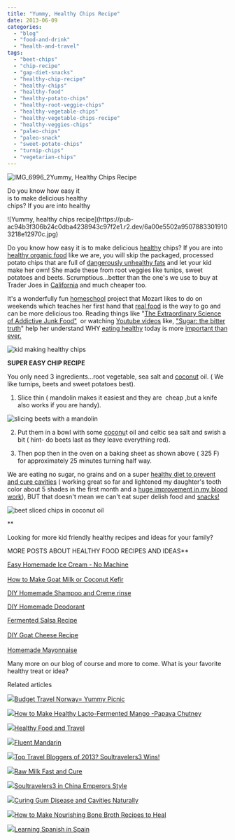 ```yaml
---
title: "Yummy, Healthy Chips Recipe"
date: 2013-06-09
categories: 
  - "blog"
  - "food-and-drink"
  - "health-and-travel"
tags: 
  - "beet-chips"
  - "chip-recipe"
  - "gap-diet-snacks"
  - "healthy-chip-recipe"
  - "healthy-chips"
  - "healthy-food"
  - "healthy-potato-chips"
  - "healthy-root-veggie-chips"
  - "healthy-vegetable-chips"
  - "healthy-vegetable-chips-recipe"
  - "healthy-veggies-chips"
  - "paleo-chips"
  - "paleo-snack"
  - "sweet-potato-chips"
  - "turnip-chips"
  - "vegetarian-chips"
---
```


![IMG_6996_2](https://pub-ac94b3f306b24c0dba4238943c97f2e1.r2.dev/6a00e5502a95078833019103218d33970c.jpg)Yummy, Healthy Chips Recipe  
  
Do you know how easy it  
is to make delicious healthy  
chips? If you are into healthy

<!--more--> ![Yummy, healthy chips recipe](https://pub-ac94b3f306b24c0dba4238943c97f2e1.r2.dev/6a00e5502a95078833019103218e12970c.jpg)  
  
  
Do you know how easy it is to make delicious [healthy](http://soultravelers3new.local/health-and-travel/ "healthy food") chips? If you are into [healthy organic food](http://soultravelers3new.local/2012/04/health-organic-raw-foods-and-travel.html "healthy organic food") like we are, you will skip the packaged, processed potato chips that are full of [dangerously unhealthy fats](http://wellnessmama.com/2193/why-you-should-never-eat-vegetable-oil-or-margarine/ "dangerous fats") and let your kid make her own! She made these from root veggies like tunips, sweet potatoes and beets. Scrumptious...better than the one's we use to buy at Trader Joes in [California](http://soultravelers3new.local/2012/08/top-10-california-destinations.html "California travel") and much cheaper too.  
  
It's a wonderfully fun [homeschool](http://soultravelers3new.local/2010/04/family-travel-homeschool-education-global-students-lifestyle-design-location-independent-4hww-around.html "homeschool and travel") project that Mozart likes to do on weekends which teaches her first hand that [real food](http://soultravelers3new.local/2012/06/healthy-food-and-travel.html "healthy food and travel") is the way to go and can be more delicious too. Reading things like "[The Extraordinary Science of Addictive Junk Food"](http://www.nytimes.com/2013/02/24/magazine/the-extraordinary-science-of-junk-food.html?pagewanted=all&_r=0 "junk food addiction")  or watching [Youtube videos](http://www.youtube.com/user/soultravelers3 "soultravelers3 youtube videos") like, ["Sugar: the bitter truth](http://www.youtube.com/watch?v=dBnniua6-oM "sugar and disease")" help her understand WHY [eating healthy](http://soultravelers3new.local/2008/09/how-to-eat-heal.html "how to eat healthy and cheap in Europe") today is more [important than ever.](http://www.sustainabletable.org/869/impacts-of-industrial-agriculture "sustainable food")  
  
![kid making healthy chips](https://pub-ac94b3f306b24c0dba4238943c97f2e1.r2.dev/6a00e5502a9507883301901d2b707e970b.jpg)  
  
**SUPER EASY CHIP RECIPE**  
  
You only need 3 ingredients...root vegetable, sea salt and [coconut](http://soultravelers3new.local/2012/08/-superfood-healthy-coconut-tropical-nourishing-tradition-in-asia.html "coconut nourishing tradition") oil. ( We like turnips, beets and sweet potatoes best).  
  
1) Slice thin ( mandolin makes it easiest and they are  cheap ,but a knife also works if you are handy).  
  
  
![slicing beets with a mandolin](https://pub-ac94b3f306b24c0dba4238943c97f2e1.r2.dev/6a00e5502a950788330191032191e0970c.jpg)  
  
2) Put them in a bowl with some [coconu](http://soultravelers3new.local/2012/08/awesome-asian-coconut-rickshaw-photo.html "coconut rickshaw photo")t oil and celtic sea salt and swish a bit ( hint- do beets last as they leave everything red).  
  
3) Then pop then in the oven on a baking sheet as shown above ( 325 F) for approximately 25 minutes turning half way.  
  
We are eating no sugar, no grains and on a super [healthy diet to prevent and cure cavities](http://soultravelers3new.local/2013/03/curing-gum-disease-and-cavities-naturally.html "curing gum disease and cavities") ( working great so far and lightened my daughter's tooth color about 5 shades in the first month and a [huge improvement in my blood work](http://soultravelers3new.local/2013/05/healing-sun-vitamin-d-major-improvements.html "vitamin D and health improvements")), BUT that doesn't mean we can't eat super delish food and [snacks!](http://soultravelers3new.local/2012/07/healthy-snacks-for-kids.html "healthy snacks for kids")  
  
![beet sliced chips in coconut oil](https://pub-ac94b3f306b24c0dba4238943c97f2e1.r2.dev/6a00e5502a9507883301901d2b7274970b.jpg)  
  
**  
  
Looking for more kid friendly healthy recipes and ideas for your family?  
  
MORE POSTS ABOUT HEALTHY FOOD RECIPES AND IDEAS**  
  
[Easy Homemade Ice Cream - No Machine](http://soultravelers3new.local/2013/05/easy-healthy-homemade-ice-cream-no-machine-.html#more "homemade ice cream no machine")  
[  
How to Make Goat Milk or Coconut Kefir](http://soultravelers3new.local/2012/07/-how-to-make-kefir-easy-goats-milk-or-coconut-milk.html "how to make kefir")  
  
[DIY Homemade Shampoo and Creme rinse](http://soultravelers3new.local/2012/09/how-to-make-diy-homemade-shampoo-and-creme-rinse-easy-cheap-healthy.html "how to make diy shampoo and cream rinse")  
  
[DIY Homemade Deodorant](http://soultravelers3new.local/2012/09/how-to-make-diy-homemade-deodorant-easy-cheap-healthy.html "homemade deodorant")  
  
[Fermented Salsa Recipe](http://soultravelers3new.local/2012/09/how-to-make-healthy-lacto-fermented-salsa.html "fermented salsa recipe")  
[  
DIY Goat Cheese Recipe](http://soultravelers3new.local/2013/02/how-to-make-diy-goat-cheese-with-kefir.html#more "diy goat cheese recipe")  
[  
Homemade Mayonnaise](http://soultravelers3new.local/2013/02/how-to-make-homemade-lacto-fermented-mayonnaise.html#more "homemade fermented mayonnaise")  
  
Many more on our blog of course and more to come. What is your favorite healthy treat or idea?  
  

Related articles

[![](http://i.zemanta.com/94955143_80_80.jpg)](http://soultravelers3new.local/2012/06/budget-travel-norway-yummy-picnic.html)[Budget Travel Norway= Yummy Picnic](http://soultravelers3new.local/2012/06/budget-travel-norway-yummy-picnic.html)

[![](http://i.zemanta.com/107961277_80_80.jpg)](http://soultravelers3new.local/2012/08/how-to-make-healthy-lacto-fermented-mango-papaya-chutney.html)[How to Make Healthy Lacto-Fermented Mango -Papaya Chutney](http://soultravelers3new.local/2012/08/how-to-make-healthy-lacto-fermented-mango-papaya-chutney.html)

[![](http://i.zemanta.com/92033338_80_80.jpg)](http://soultravelers3new.local/2012/06/healthy-food-and-travel.html)[Healthy Food and Travel](http://soultravelers3new.local/2012/06/healthy-food-and-travel.html)

[![](http://i.zemanta.com/175476274_80_80.jpg)](http://soultravelers3new.local/2013/06/fluent-mandarin.html)[Fluent Mandarin](http://soultravelers3new.local/2013/06/fluent-mandarin.html)

[![](http://i.zemanta.com/135568483_80_80.jpg)](http://soultravelers3new.local/2013/01/top-travel-bloggers-of-2013-soultravelers3-wins-.html)[Top Travel Bloggers of 2013? Soultravelers3 Wins!](http://soultravelers3new.local/2013/01/top-travel-bloggers-of-2013-soultravelers3-wins-.html)

[![](http://i.zemanta.com/159260770_80_80.jpg)](http://soultravelers3new.local/2013/04/raw-milk-fast-and-cure.html)[Raw Milk Fast and Cure](http://soultravelers3new.local/2013/04/raw-milk-fast-and-cure.html)

[![](http://i.zemanta.com/130189927_80_80.jpg)](http://soultravelers3new.local/2012/12/soultravelers3-in-china-emperors-style.html)[Soultravelers3 in China Emperors Style](http://soultravelers3new.local/2012/12/soultravelers3-in-china-emperors-style.html)

[![](http://i.zemanta.com/154024597_80_80.jpg)](http://soultravelers3new.local/2013/03/curing-gum-disease-and-cavities-naturally.html)[Curing Gum Disease and Cavities Naturally](http://soultravelers3new.local/2013/03/curing-gum-disease-and-cavities-naturally.html)

[![](http://i.zemanta.com/116529894_80_80.jpg)](http://soultravelers3new.local/2012/10/how-to-make-nourishing-bone-broth-recipes-to-heal.html)[How to Make Nourishing Bone Broth Recipes to Heal](http://soultravelers3new.local/2012/10/how-to-make-nourishing-bone-broth-recipes-to-heal.html)

[![](http://i.zemanta.com/168450990_80_80.jpg)](http://soultravelers3new.local/2013/05/learning-spanish-in-spain.html)[Learning Spanish in Spain](http://soultravelers3new.local/2013/05/learning-spanish-in-spain.html)
